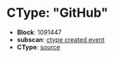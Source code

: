 # CType: "GitHub"

* **Block**: 1091447
* **subscan**: [ctype created event](https://spiritnet.subscan.io/extrinsic/0xbaff626948e99b5d9a6f3f22ec75d2e74c6497f09d9e7d02aa740d038e94bd35?event=1091447-74)
* **CType**: [source](./ctype.json)

